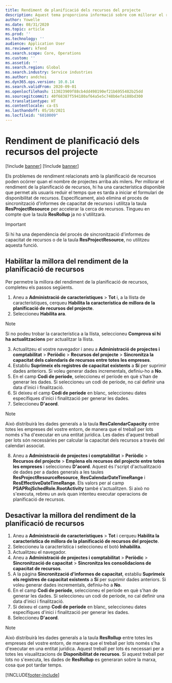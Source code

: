 ```yaml
---
title: Rendiment de planificació dels recursos del projecte
description: Aquest tema proporciona informació sobre com millorar el rendiment de la planificació dels recursos per a un gran nombre de projectes.
author: Yowelle
ms.date: 08/31/2020
ms.topic: article
ms.prod: ''
ms.technology: ''
audience: Application User
ms.reviewer: kfend
ms.search.scope: Core, Operations
ms.custom: ''
ms.assetid: ''
ms.search.region: Global
ms.search.industry: Service industries
ms.author: andchoi
ms.dyn365.ops.version: 10.0.14
ms.search.validFrom: 2020-09-01
ms.openlocfilehash: 113023909f88cb4dd498190ef21b6955482b25dd
ms.sourcegitcommit: 40f68387f594180af64a5e5c748b6efa188bd300
ms.translationtype: HT
ms.contentlocale: ca-ES
ms.lasthandoff: 05/10/2021
ms.locfileid: "6010009"
---
```

# <a name="project-resource-scheduling-performance"></a>Rendiment de planificació dels recursos del projecte

[!include [banner](../includes/banner.md)]
[!include [banner](../includes/preview-banner.md)]


Els problemes de rendiment relacionats amb la planificació de recursos poden ocórrer quan el nombre de projectes arriba als milers. Per millorar el rendiment de la planificació de recursos, hi ha una característica disponible que permet als usuaris reduir el temps que es tarda a iniciar el formulari de disponibilitat de recursos. Específicament, això elimina el procés de sincronització d'informes de capacitat de recursos i utilitza la taula **ResProjectResource** per accelerar la cerca de recursos. Tingueu en compte que la taula **ResRollup** ja no s'utilitzarà.

> [!IMPORTANT]
> Si hi ha una dependència del procés de sincronització d'informes de capacitat de recursos o de la taula **ResProjectResource**, no utilitzeu aquesta funció.

## <a name="enable-resource-scheduling-performance-enhancement"></a>Habilitar la millora del rendiment de la planificació de recursos
Per permetre la millora del rendiment de la planificació de recursos, completeu els passos següents.

1. Aneu a **Administració de característiques** > **Tot** i, a la llista de característiques, cerqueu **Habilita la característica de millora de la planificació de recursos del projecte**.
2. Seleccioneu **Habilita ara**.

> [!NOTE]
> Si no podeu trobar la característica a la llista, seleccioneu **Comprova si hi ha actualitzacions** per actualitzar la llista.

3. Actualitzeu el vostre navegador i aneu a **Administració de projectes i comptabilitat** > **Periòdic** > **Recursos del projecte** > **Sincronitza la capacitat dels calendaris de recursos entre totes les empreses**.
4. Establiu **Suprimeix els registres de capacitat existents** a **Sí** per suprimir dades anteriors. Si voleu generar dades incrementals, definiu-ho a **No**.
5. En el camp **Codi de període**, seleccioneu el període en què s'han de generar les dades. Si seleccioneu un codi de període, no cal definir una data d'inici i finalització.
6. Si deixeu el camp **Codi de període** en blanc, seleccioneu dates específiques d'inici i finalització per generar les dades.
7. Seleccioneu **D'acord**.

 > [!NOTE]
 > Això distribuirà les dades generals a la taula **ResCalendarCapacity** entre totes les empreses del vostre entorn, de manera que el treball per lots només s'ha d'executar en una entitat jurídica. Les dades d'aquest treball per lots són necessàries per calcular la capacitat dels recursos a través del calendari associat.

8. Aneu a **Administració de projectes i comptabilitat** > **Periòdic** > **Recursos del projecte** > **Emplena els recursos del projecte entre totes les empreses** i seleccioneu **D'acord**. Aquest és l'script d'actualització de dades per a dades generals a les taules **ResProjectResourceResource**, **ResCalendarDateTimeRange** i **ResEffectiveDateTimeRange**. Els valors per al camp **PSAPRojSchedRole.RootActivity** també s'actualitzen. Si això no s'executa, rebreu un avís quan intenteu executar operacions de planificació de recursos.
 
## <a name="turn-off-resource-scheduling-performance-enhancement"></a>Desactivar la millora del rendiment de la planificació de recursos

1. Aneu a **Administració de característiques** > **Tot** i cerqueu **Habilita la característica de millora de la planificació de recursos del projecte**.
2. Seleccioneu la característica i seleccioneu el botó **Inhabilita**.
3. Actualitzeu el navegador.
4. Aneu a **Administració de projectes i comptabilitat** > **Periòdic** > **Sincronització de capacitat** > **Sincronitza les consolidacions de capacitat de recursos**.
5. A la pàgina **Sincronització d'informes de capacitat**, establiu **Suprimeix els registres de capacitat existents** a **Sí** per suprimir dades anteriors. Si voleu generar dades incrementals, definiu-ho a **No**.
6. En el camp **Codi de període**, seleccioneu el període en què s'han de generar les dades. Si seleccioneu un codi de període, no cal definir una data d'inici i finalització.
7. Si deixeu el camp **Codi de període** en blanc, seleccioneu dates específiques d'inici i finalització per generar les dades.
8. Seleccioneu **D'acord**.

> [!NOTE]
> Això distribuirà les dades generals a la taula **ResRollup** entre totes les empreses del vostre entorn, de manera que el treball per lots només s'ha d'executar en una entitat jurídica. Aquest treball per lots és necessari per a totes les visualitzacions de **Disponibilitat de recursos**. Si aquest treball per lots no s'executa, les dades de **ResRollup** es generaran sobre la marxa, cosa que pot tardar temps.


[!INCLUDE[footer-include](../includes/footer-banner.md)]